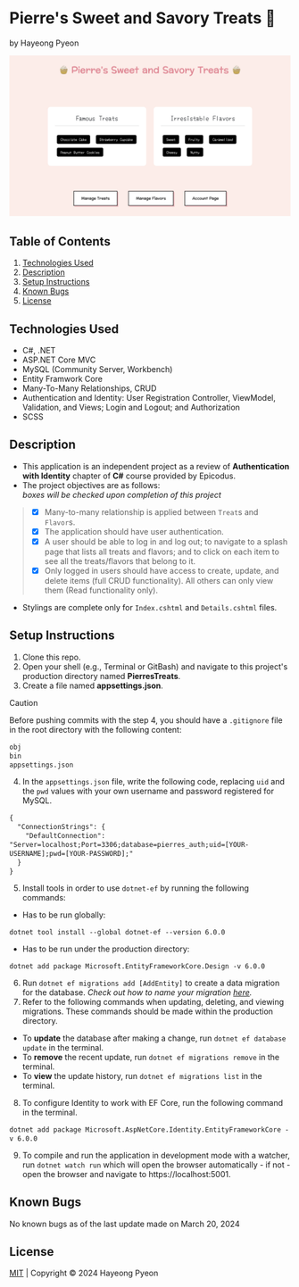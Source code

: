 # Pierre's Sweet and Savory Treats 🧁
by Hayeong Pyeon

![preview](./PierresTreats/wwwroot/img/preview.png)

## Table of Contents
1. [Technologies Used](#technologies-used)
2. [Description](#description)
3. [Setup Instructions](#setup-instructions)
4. [Known Bugs](#known-bugs)
5. [License](#license)

## Technologies Used
- C#, .NET
- ASP.NET Core MVC
- MySQL (Community Server, Workbench)
- Entity Framwork Core
- Many-To-Many Relationships, CRUD
- Authentication and Identity: User Registration Controller, ViewModel, Validation, and Views; Login and Logout; and Authorization 
- SCSS

## Description
- This application is an independent project as a review of **Authentication with Identity** chapter of **C#** course provided by Epicodus.
- The project objectives are as follows:    
*boxes will be checked upon completion of this project*
> - [x] Many-to-many relationship is applied between `Treat`s and `Flavor`s.
> - [x] The application should have user authentication. 
> - [x] A user should be able to log in and log out; to navigate to a splash page that lists all treats and flavors; and to click on each item to see all the treats/flavors that belong to it. 
> - [x] Only logged in users should have access to create, update, and delete items (full CRUD functionality). All others can only view them (Read functionality only).  
- Stylings are complete only for `Index.cshtml` and `Details.cshtml` files. 

## Setup Instructions
1. Clone this repo. 
2. Open your shell (e.g., Terminal or GitBash) and navigate to this project's production directory named **PierresTreats**. 
3. Create a file named **appsettings.json**. 
> [!CAUTION]
> Before pushing commits with the step 4, you should have a `.gitignore` file in the root directory with the following content:
```
obj
bin
appsettings.json
```
4. In the `appsettings.json` file, write the following code, replacing `uid` and the `pwd` values with your own username and password registered for MySQL. 
```
{
  "ConnectionStrings": {
    "DefaultConnection": "Server=localhost;Port=3306;database=pierres_auth;uid=[YOUR-USERNAME];pwd=[YOUR-PASSWORD];"
  }
}
```
5. Install tools in order to use `dotnet-ef` by running the following commands:
- Has to be run globally: 
```
dotnet tool install --global dotnet-ef --version 6.0.0
```
- Has to be run under the production directory: 
```
dotnet add package Microsoft.EntityFrameworkCore.Design -v 6.0.0
```
6. Run `dotnet ef migrations add [AddEntity]` to create a data migration for the database. *Check out how to name your migration [here](https://learn.microsoft.com/en-us/ef/core/managing-schemas/migrations/managing?tabs=dotnet-core-cli).*
7. Refer to the following commands when updating, deleting, and viewing migrations. These commands should be made within the production directory. 
- To **update** the database after making a change, run `dotnet ef database update` in the terminal. 
- To **remove** the recent update, run `dotnet ef migrations remove` in the terminal. 
- To **view** the update history, run `dotnet ef migrations list` in the terminal. 
8. To configure Identity to work with EF Core, run the following command in the terminal.
```
dotnet add package Microsoft.AspNetCore.Identity.EntityFrameworkCore -v 6.0.0
```
9. To compile and run the application in development mode with a watcher, run `dotnet watch run` which will open the browser automatically - if not - open the browser and navigate to https://localhost:5001. 

## Known Bugs
No known bugs as of the last update made on March 20, 2024 

## License
[MIT](/LICENSE.txt) | Copyright © 2024 Hayeong Pyeon